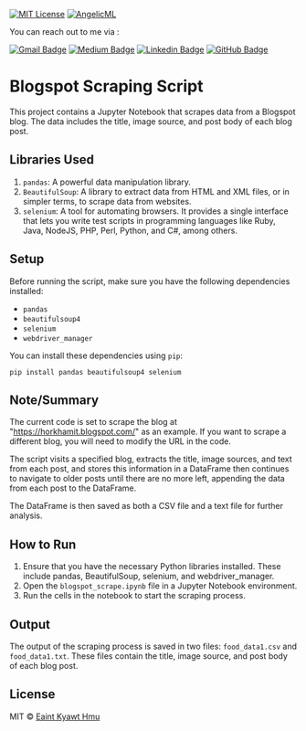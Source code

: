 
<a href="https://opensource.org/licenses/MIT/" target="_blank"><img alt="MIT License" src="https://img.shields.io/badge/License-MIT-blue.svg" style="display: inherit;"/></a>  <a href="https://github.com/eaintkyawthmu" target="_blank"><img alt="AngelicML" src="https://img.shields.io/badge/Author-AngelicML-blue.svg" style="display: inherit;"/></a>



You can reach out to me via :

[![Gmail Badge](https://img.shields.io/badge/-Email--me-c14438?style=flat-square&logo=Gmail&logoColor=white&link=mailto:eaintkyawthmu@gmail.com)](mailto:eaintkyawthmu@gmail.com) [![Medium Badge](https://img.shields.io/badge/-Medium-black?style=flat-square&logo=Medium&logoColor=white&link=https://medium.com/@eaintkyawthmu/)](https://medium.com/@eaintkyawthmu/)      [![Linkedin Badge](https://img.shields.io/badge/-Linkedin-blue?style=flat-square&logo=Linkedin&logoColor=white&link=https://www.linkedin.com/in/eaintkyawthmu/)](https://www.linkedin.com/in/eaintkyawthmu/)   [![GitHub Badge](https://img.shields.io/badge/-GitHub-black?style=flat-square&logo=github&logoColor=white&link=https://github.com/eaintkyawthmu/)](https://github.com/eaintkyawthmu) 

# Blogspot Scraping Script

This project contains a Jupyter Notebook that scrapes data from a Blogspot blog. The data includes the title, image source, and post body of each blog post.


## Libraries Used

1. `pandas`: A powerful data manipulation library.
2. `BeautifulSoup`: A library to extract data from HTML and XML files, or in simpler terms, to scrape data from websites.
3. `selenium`: A tool for automating browsers. It provides a single interface that lets you write test scripts in programming languages like Ruby, Java, NodeJS, PHP, Perl, Python, and C#, among others.

## Setup

Before running the script, make sure you have the following dependencies installed:

- `pandas`
- `beautifulsoup4`
- `selenium`
- `webdriver_manager`

You can install these dependencies using `pip`:

``` 
pip install pandas beautifulsoup4 selenium
```

## Note/Summary

The current code is set to scrape the blog at "https://horkhamit.blogspot.com/" as an example. If you want to scrape a different blog, you will need to modify the URL in the code.

The script visits a specified blog, extracts the title, image sources, and text from each post, and stores this information in a DataFrame then continues to navigate to older posts until there are no more left, appending the data from each post to the DataFrame.

The DataFrame is then saved as both a CSV file and a text file for further analysis.


## How to Run

1. Ensure that you have the necessary Python libraries installed. These include pandas, BeautifulSoup, selenium, and webdriver_manager.
2. Open the `blogspot_scrape.ipynb` file in a Jupyter Notebook environment.
3. Run the cells in the notebook to start the scraping process.

## Output

The output of the scraping process is saved in two files: `food_data1.csv` and `food_data1.txt`. These files contain the title, image source, and post body of each blog post.


## License
MIT © [Eaint Kyawt Hmu](https://www.linkedin.com/in/eaintkyawthmu/)

